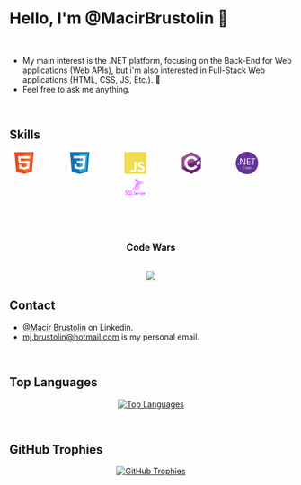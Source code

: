 <h1>Hello, I'm  @MacirBrustolin 👋</h1>
<br>
<ul>
   <!--- <li>I’m 26 and love programming.</li>--->
    <li>My main interest is the .NET platform, focusing on the Back-End for Web applications (Web APIs), but i'm also interested in Full-Stack Web applications (HTML, CSS, JS, Etc.). 🌱</li>
    <li>Feel free to ask me anything.</li>
</ul>
<!---
- 📫 How to reach me: mj.brustolin@hotmail.com
--->

<br>

<h2>Skills</h2>
<div align="center">
    <img height="40" src="https://raw.githubusercontent.com/devicons/devicon/master/icons/html5/html5-original.svg">
    &nbsp;&nbsp;&nbsp;&nbsp;&nbsp;&nbsp;&nbsp;&nbsp;&nbsp;&nbsp;&nbsp;&nbsp;&nbsp;
    <img height="40" src="https://raw.githubusercontent.com/devicons/devicon/master/icons/css3/css3-original.svg">
    &nbsp;&nbsp;&nbsp;&nbsp;&nbsp;&nbsp;&nbsp;&nbsp;&nbsp;&nbsp;&nbsp;&nbsp;&nbsp;
    <img height="40" src="https://raw.githubusercontent.com/devicons/devicon/master/icons/javascript/javascript-plain.svg">
    &nbsp;&nbsp;&nbsp;&nbsp;&nbsp;&nbsp;&nbsp;&nbsp;&nbsp;&nbsp;&nbsp;&nbsp;&nbsp;
    <img height="40" src="https://raw.githubusercontent.com/devicons/devicon/master/icons/csharp/csharp-original.svg">
    &nbsp;&nbsp;&nbsp;&nbsp;&nbsp;&nbsp;&nbsp;&nbsp;&nbsp;&nbsp;&nbsp;&nbsp;&nbsp;
    <img height="40" src="https://raw.githubusercontent.com/devicons/devicon/master/icons/dotnetcore/dotnetcore-original.svg">
    &nbsp;&nbsp;&nbsp;&nbsp;&nbsp;&nbsp;&nbsp;&nbsp;&nbsp;&nbsp;&nbsp;&nbsp;&nbsp;
    <img height="40" src="https://raw.githubusercontent.com/MacirBrustolin/MacirBrustolin/main/microsoftsqlserver-plain-wordmark.svg">
    &nbsp;&nbsp;&nbsp;&nbsp;&nbsp;&nbsp;&nbsp;&nbsp;&nbsp;&nbsp;&nbsp;&nbsp;&nbsp;
</div>
</br>
</br>
</br>
<div align="center">
   <h3>Code Wars</h3>
   </br>
   <a href="https://www.codewars.com/users/MacirBrustolin" target="_blank"><img height="30" src="https://www.codewars.com/users/MacirBrustolin/badges/large"></a>
</div>

<h2>Contact</h2>
<ul>
    <li><a href="https://www.linkedin.com/in/macir-brustolin-501a13189/" target="_blank">@Macir Brustolin</a> on Linkedin.</li>
    <li><a href="mailto:mj.brustolin@hotmail.com" target="_blank">mj.brustolin@hotmail.com</a> is my personal email.</li>
</ul>

<br>

<h2>Top Languages</h2>
<p align="center"><a href="https://github.com/anuraghazra/github-readme-stats" target="blank"><img src="https://github-readme-stats.vercel.app/api/top-langs/?username=macirbrustolin&layout=compact&langs_count=10&theme=dark&custom_title=Top Languages" alt="Top Languages" /></a></p>

<br>

<h2>GitHub Trophies</h2>
<p align="center"><a href="https://github.com/ryo-ma/github-profile-trophy" target="blank"><img src="https://github-profile-trophy.vercel.app/?username=macirbrustolin&column=4&margin-w=15&margin-h=15&theme=oldie" alt="GitHub Trophies" /></a></p>

<br>



<!---
MacirBrustolin/MacirBrustolin is a ✨ special ✨ repository because its `README.md` (this file) appears on your GitHub profile.
You can click the Preview link to take a look at your changes.
--->

